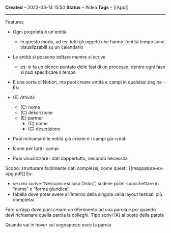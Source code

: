 **Created** – 2023-03-14 15:50
**Status** – #idea
**Tags** – [[App]]

---

Features

- Ogni proprietà è un'entità
	- In questo modo, ad es: tutti gli oggetti che hanno l'entità tempo sono visualizzabili su un calendario

- Le entità si possono editare mentre si scrive
	- es: si fa un elenco puntato delle fasi di un processo, dentro ogni fase si può specificare il tempo

- È una sorta di Notion, ma puoi creare entità e campi in qualsiasi pagina
-Es:
-   (E) Attività
    -   (C) nome
    -   (C) descrizione
    -   (E) partner
        -   (C) nome
        -   (C) descrizione

- Puoi richiamare le entità già create e i campi già creati
- Icone per tutti i campi
- Puoi visualizzare i dati dappertutto, secondo necessità

Scopo:
strutturare facilmente dati complessi, come questi: [[mappatura-ex-opg.pdf]]
Es:
- se uno scrive “Nessuno escluso Onlus”, si deve poter spacchettare in “nome” e “forma giuridica”
- tabella dove poter avere all’interno della singola cella layout testuali più complessi.




Fare un’app dove puoi creare un riferimento ad una parola e poi quando devi richiamare quella parola la colleghi. Tipo scrivi (A) al posto della parola

Quando vai in hover sul segnaposto esce la parola
